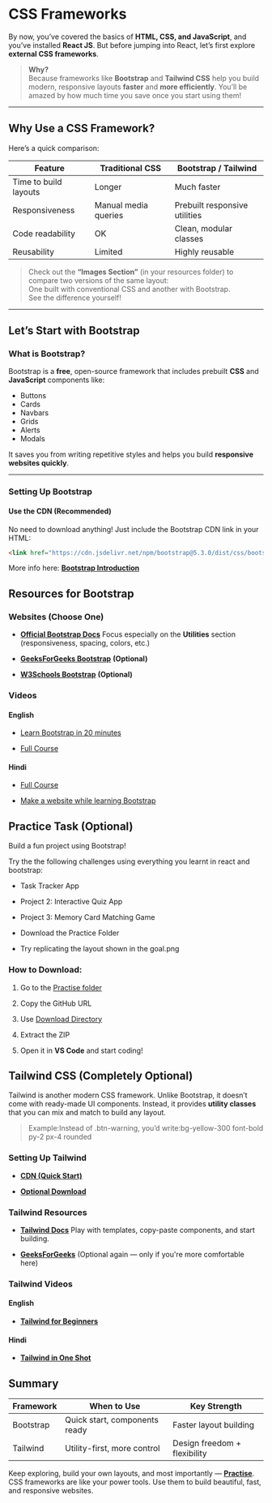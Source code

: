 # CSS Frameworks

By now, you’ve covered the basics of **HTML, CSS, and JavaScript**, and you’ve installed **React JS**. But before jumping into React, let’s first explore **external CSS frameworks**.

> **Why?**  
Because frameworks like **Bootstrap** and **Tailwind CSS** help you build modern, responsive layouts **faster** and **more efficiently**. You’ll be amazed by how much time you save once you start using them!

---

## Why Use a CSS Framework?

Here’s a quick comparison:

| Feature                    | Traditional CSS | Bootstrap / Tailwind |
|----------------------------|----------------|----------------------|
| Time to build layouts      |   Longer       |   Much faster        |
| Responsiveness             | Manual media queries | Prebuilt responsive utilities |
| Code readability           | OK             | Clean, modular classes |
| Reusability                | Limited        | Highly reusable |

> Check out the **“Images Section”** (in your resources folder) to compare two versions of the same layout:  
> One built with conventional CSS and another with Bootstrap.  
> See the difference yourself!

---

## Let’s Start with **Bootstrap**

### What is Bootstrap?

Bootstrap is a **free**, open-source framework that includes prebuilt **CSS** and **JavaScript** components like:

- Buttons
- Cards
- Navbars
- Grids
- Alerts
- Modals

It saves you from writing repetitive styles and helps you build **responsive websites quickly**.

---

### Setting Up Bootstrap

#### Use the CDN (Recommended)

No need to download anything! Just include the Bootstrap CDN link in your HTML:

```html
<link href="https://cdn.jsdelivr.net/npm/bootstrap@5.3.0/dist/css/bootstrap.min.css" rel="stylesheet" />
```

More info here: [**Bootstrap Introduction**](https://getbootstrap.com/docs/5.3/getting-started/introduction/)

 Resources for Bootstrap
--------------------------

### Websites (Choose One)

*   [**Official Bootstrap Docs**](https://getbootstrap.com/docs/5.3/getting-started/introduction/) Focus especially on the **Utilities** section (responsiveness, spacing, colors, etc.)
    
*   [**GeeksForGeeks Bootstrap**](https://www.geeksforgeeks.org/bootstrap/bootstrap-tutorial/) **(Optional)**
    
*   [**W3Schools Bootstrap**](https://www.w3schools.com/bootstrap/) **(Optional)**
  
    

### Videos
#### English

*   [Learn Bootstrap in 20 minutes](https://www.youtube.com/watch?v=eow125xV5-c&t=84s)
    
*   [Full Course](https://www.youtube.com/watch?v=-qfEOE4vtxE)

#### Hindi    
*   [Full Course](https://www.youtube.com/watch?v=wkSA9bfCmKU&list=PL0b6OzIxLPbz1cgxiH5KCBsyQij1HsPtG)
    
*   [Make a website while learning Bootstrap](https://www.youtube.com/watch?v=DUiYVJIVNcA)

    

Practice Task (Optional)
---------------------------

Build a fun project using Bootstrap!

Try the the following challenges using everything you learnt in react and bootstrap:

*   Task Tracker App 
    
*   Project 2: Interactive Quiz App
    
*   Project 3: Memory Card Matching Game

- Download the Practice Folder

- Try replicating the layout shown in the goal.png    

### How to Download:

1.  Go to the [Practise folder](Week%2/Practise)
    
2.  Copy the GitHub URL
    
3.  Use [Download Directory](https://download-directory.github.io/)
    
4.  Extract the ZIP
    
5.  Open it in **VS Code** and start coding!
    

Tailwind CSS (Completely Optional)
-------------------------------------

Tailwind is another modern CSS framework. Unlike Bootstrap, it doesn’t come with ready-made UI components. Instead, it provides **utility classes** that you can mix and match to build any layout.

> Example:Instead of .btn-warning, you’d write:bg-yellow-300 font-bold py-2 px-4 rounded

### Setting Up Tailwind

*   [**CDN (Quick Start)**](https://tailwindcss.com/docs/installation/play-cdn)
    
*   [**Optional Download**](https://tailwindcss.com/docs/installation)
    

### Tailwind Resources

*   [**Tailwind Docs**](https://tailwindcss.com/docs) Play with templates, copy-paste components, and start building.
    
*   [**GeeksForGeeks**](https://www.geeksforgeeks.org/css/tailwind-css/) (Optional again — only if you're more comfortable here)
    

### Tailwind Videos

#### English

*   [**Tailwind for Beginners**](https://www.youtube.com/watch?v=DenUCuq4G04)

#### Hindi

*   [**Tailwind in One Shot**](https://www.youtube.com/watch?v=_9mTJ84uL1Q)


    

Summary
---------
| Framework | When to Use                   | Key Strength                 |
| --------- | ----------------------------- | ---------------------------- |
| Bootstrap | Quick start, components ready | Faster layout building       |
| Tailwind  | Utility-first, more control   | Design freedom + flexibility |

Keep exploring, build your own layouts, and most importantly — [**Practise**](Week%2/Practise). CSS frameworks are like your power tools. Use them to build beautiful, fast, and responsive websites. 
